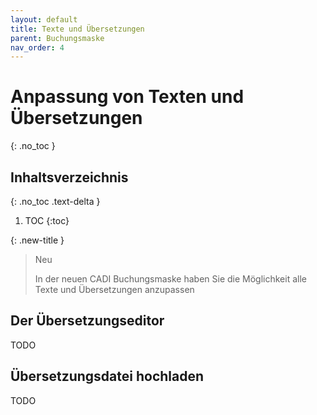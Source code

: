 ```yaml
---
layout: default
title: Texte und Übersetzungen
parent: Buchungsmaske
nav_order: 4
---
```


# Anpassung von Texten und Übersetzungen
{: .no_toc }

## Inhaltsverzeichnis
{: .no_toc .text-delta }

1. TOC
{:toc}

{: .new-title }
> Neu
>
> In der neuen CADI Buchungsmaske haben Sie die Möglichkeit alle Texte und Übersetzungen anzupassen


## Der Übersetzungseditor

TODO


## Übersetzungsdatei hochladen

TODO
